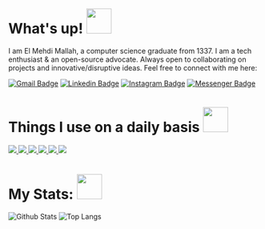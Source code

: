 # What's up! <img src="https://github.com/TheDudeThatCode/TheDudeThatCode/blob/master/Assets/headbang.gif" width="50" />
I am El Mehdi Mallah, a computer science graduate from 1337. I am a tech enthusiast & an open-source advocate. Always open to collaborating on projects and innovative/disruptive ideas. Feel free to connect with me here:

[![Gmail Badge](https://img.shields.io/badge/elmehdimallah@gmail.com-elmehdimallah?style=for-the-badge&logo=Gmail&logoColor=white&color=red)](mailto:elmehdimallah@gmail.com "Connect via Email") [![Linkedin Badge](https://img.shields.io/badge/mallah%20el%20mehdi-elmehdimallah?style=for-the-badge&logo=Linkedin&logoColor=white&color=blue)](https://www.linkedin.com/in/mallah-elmehdi/ "Connect via LinkedIn") [![Instagram Badge](https://img.shields.io/badge/mallah_el_mehdi-elmehdimallah?style=for-the-badge&logo=Instagram&logoColor=white&color=purple)](https://www.instagram.com/mallah_el_mehdi/ "Connect on Instagram") [![Messenger Badge](https://img.shields.io/badge/mallahelmehdi-elmehdimallah?style=for-the-badge&logo=Messenger&logoColor=white&color=blue)](https://m.me/mallahelmehdi "Connect on Facebook")



# Things I use on a daily basis <img src="https://github.com/TheDudeThatCode/TheDudeThatCode/blob/master/Assets/Developer.gif" width="50" />

<p align="left">  

  <a href="https://github.com/harish-sethuraman/readme-components">
    <img  src="https://readme-components.vercel.app/api?component=logo&fill=black&logo=react&animation=spin&svgfill=15d8fe">  
  </a>

  <a href="https://github.com/harish-sethuraman/readme-components">
    <img  src="https://readme-components.vercel.app/api?component=logo&fill=black&logo=javascript&svgfill=E9F612">
  </a>

  <a href="https://github.com/harish-sethuraman/readme-components">
    <img  src="https://readme-components.vercel.app/api?component=logo&fill=black&logo=node.js&svgfill=659b60">
  </a>

  <a href="https://github.com/harish-sethuraman/readme-components">
    <img src="https://readme-components.vercel.app/api?component=logo&fill=black&logo=redux&svgfill=df5c43">  
  </a>

  <a href="https://github.com/harish-sethuraman/readme-components">
    <img src="https://readme-components.vercel.app/api?component=logo&fill=black&logo=docker&svgfill=2d79c7">
  </a>
  
   <a href="https://github.com/harish-sethuraman/readme-components">
    <img src="https://readme-components.vercel.app/api?component=logo&fill=black&logo=Mongodb&svgfill=659b60">
  </a>
</p>

# My Stats: <img src="https://github.com/TheDudeThatCode/TheDudeThatCode/blob/master/Assets/Rocket.gif" width="50" />

![Github Stats](https://github-readme-stats.vercel.app/api?username=mallah-elmehdi&count_private=true&show_icons=true&include_all_commits=true)
![Top Langs](https://github-readme-stats.vercel.app/api/top-langs/?username=mallah-elmehdi&hide=TeX&layout=compact)

